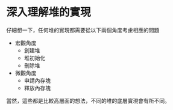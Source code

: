 # 深入理解堆的實現

仔細想一下，任何堆的實現都需要從以下兩個角度考慮相應的問題

- 宏觀角度
    - 創建堆
    - 堆初始化
    - 刪除堆
- 微觀角度
    - 申請內存塊
    - 釋放內存塊

當然，這些都是比較高層面的想法，不同的堆的底層實現會有所不同。